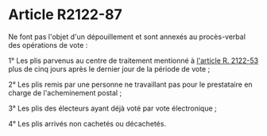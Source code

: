 # Article R2122-87

Ne font pas l'objet d'un dépouillement et sont annexés au procès-verbal des opérations de vote : 
  
  
1° Les plis parvenus au centre de traitement mentionné à [l'article R. 2122-53][1] plus de cinq jours après le dernier jour de la période de vote ; 
  
  
2° Les plis remis par une personne ne travaillant pas pour le prestataire en charge de l'acheminement postal ; 
  
  
3° Les plis des électeurs ayant déjà voté par vote électronique ; 
  
  
4° Les plis arrivés non cachetés ou décachetés.

 [1]: /affichCodeArticle.do?cidTexte=LEGITEXT000006072050&idArticle=LEGIARTI000024280472&dateTexte=&categorieLien=cid